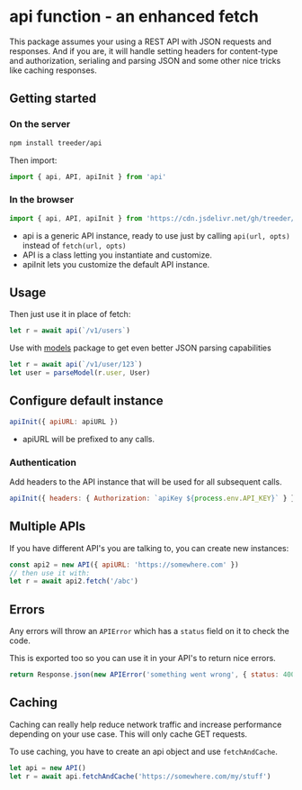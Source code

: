 # api function - an enhanced fetch

This package assumes your using a REST API with JSON requests and responses. And if you are, it will handle
setting headers for content-type and authorization, serialing and parsing JSON and some other nice tricks
like caching responses.

## Getting started

### On the server

```sh
npm install treeder/api
```

Then import:

```js
import { api, API, apiInit } from 'api'
```

### In the browser

```js
import { api, API, apiInit } from 'https://cdn.jsdelivr.net/gh/treeder/api@1/api.js'
```

- api is a generic API instance, ready to use just by calling `api(url, opts)` instead of `fetch(url, opts)`
- API is a class letting you instantiate and customize. 
- apiInit lets you customize the default API instance.

## Usage

Then just use it in place of fetch:

```js
let r = await api(`/v1/users`)
```

Use with [models](https://github.com/treeder/models) package to get even better JSON parsing capabilities

```js
let r = await api(`/v1/user/123`)
let user = parseModel(r.user, User)
```

## Configure default instance

```js
apiInit({ apiURL: apiURL })
```

- apiURL will be prefixed to any calls.

### Authentication

Add headers to the API instance that will be used for all subsequent calls.

```js
apiInit({ headers: { Authorization: `apiKey ${process.env.API_KEY}` } })
```

## Multiple APIs

If you have different API's you are talking to, you can create new instances:

```js
const api2 = new API({ apiURL: 'https://somewhere.com' })
// then use it with:
let r = await api2.fetch('/abc')
```

## Errors

Any errors will throw an `APIError` which has a `status` field on it to check the code.

This is exported too so you can use it in your API's to return nice errors.

```js
return Response.json(new APIError('something went wrong', { status: 400 }))
```

## Caching

Caching can really help reduce network traffic and increase performance
depending on your use case. This will only cache GET requests.

To use caching, you have to create an api object and use `fetchAndCache`. 

```js
let api = new API()
let r = await api.fetchAndCache('https://somewhere.com/my/stuff')
```
